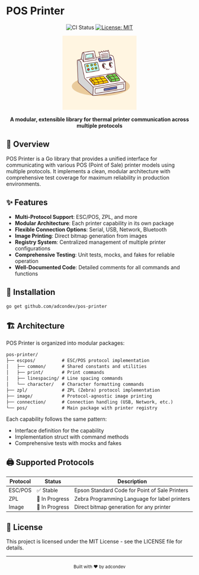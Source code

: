 # POS Printer

<div align="center">

![CI Status](https://github.com/adcondev/pos-printer/actions/workflows/ci.yml/badge.svg) [![License: MIT](https://img.shields.io/badge/License-MIT-yellow.svg)](https://opensource.org/licenses/MIT)

<img src="img/pos-printer.jpg" alt="POS Printer Logo" width="200" height="auto">

**A modular, extensible library for thermal printer communication across multiple protocols**

</div>

## 📝 Overview

POS Printer is a Go library that provides a unified interface for communicating with various POS (Point of Sale) printer models using multiple protocols. It implements a clean, modular architecture with comprehensive test coverage for maximum reliability in production environments.

## ✨ Features

- **Multi-Protocol Support**: ESC/POS, ZPL, and more
- **Modular Architecture**: Each printer capability in its own package
- **Flexible Connection Options**: Serial, USB, Network, Bluetooth
- **Image Printing**: Direct bitmap generation from images
- **Registry System**: Centralized management of multiple printer configurations
- **Comprehensive Testing**: Unit tests, mocks, and fakes for reliable operation
- **Well-Documented Code**: Detailed comments for all commands and functions

## 🚀 Installation

```bash
go get github.com/adcondev/pos-printer
```

## 🏗️ Architecture

POS Printer is organized into modular packages:

```
pos-printer/
├── escpos/          # ESC/POS protocol implementation
│   ├── common/      # Shared constants and utilities
│   ├── print/       # Print commands
│   ├── linespacing/ # Line spacing commands
│   └── character/   # Character formatting commands
├── zpl/             # ZPL (Zebra) protocol implementation
├── image/           # Protocol-agnostic image printing
├── connection/      # Connection handling (USB, Network, etc.)
└── pos/             # Main package with printer registry
```

Each capability follows the same pattern:
- Interface definition for the capability
- Implementation struct with command methods
- Comprehensive tests with mocks and fakes

## 🖨️ Supported Protocols

| Protocol | Status | Description |
|----------|--------|-------------|
| ESC/POS  | ✅ Stable | Epson Standard Code for Point of Sale Printers |
| ZPL      | 🔄 In Progress | Zebra Programming Language for label printers |
| Image    | 🔄 In Progress | Direct bitmap generation for any printer |

## 📄 License

This project is licensed under the MIT License - see the LICENSE file for details.

---

<div align="center">
  <sub>Built with ❤️ by adcondev</sub>
</div>
